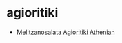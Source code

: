 # agioritiki

 * [Melitzanosalata Agioritiki Athenian](../index/m/melitzanosalata-agioritiki-athenian.json)
